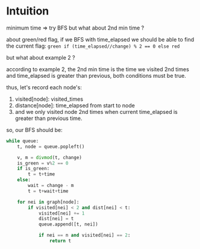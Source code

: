 # Intuition

minimum time => try BFS
but what about 2nd min time ?

about green/red flag, if we BFS with time_elapsed we should be able to find the current flag:
`green if (time_elapsed//change) % 2 == 0 else red`

but what about example 2 ?

according to example 2, the 2nd min time is the time we visited 2nd times and time_elapsed is greater than previous, both conditions must be true.

thus, let's record each node's:
1. visited[node]: visited_times
2. distance[node]: time_elapsed from start to node
3. and we only visited node 2nd times when current time_elapsed is greater than previous time.

so, our BFS should be:
```py
while queue:
    t, node = queue.popleft()

    v, m = divmod(t, change)
    is_green = v%2 == 0
    if is_green:
        t = t+time
    else:
        wait = change - m
        t = t+wait+time

    for nei in graph[node]:
        if visited[nei] < 2 and dist[nei] < t:
            visited[nei] += 1
            dist[nei] = t
            queue.append([t, nei])

            if nei == n and visited[nei] == 2:
                return t
```